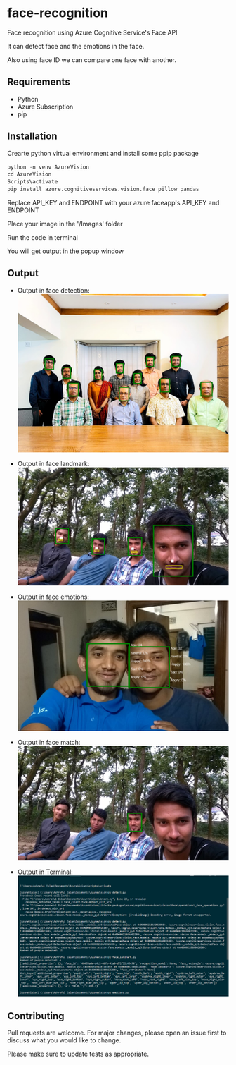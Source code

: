 # face-recognition
Face recognition using Azure Cognitive Service's Face API

It can detect face and the emotions in the face.

Also using face ID we can compare one face with another.
## Requirements
* Python
* Azure Subscription
* pip

## Installation
Crearte python virtual environment and install some ppip package
```python
python -n venv AzureVision
cd AzureVision
Scripts\activate
pip install azure.cognitiveservices.vision.face pillow pandas
```
Replace API_KEY and ENDPOINT with your azure faceapp's API_KEY and ENDPOINT

Place your image in the '/Images' folder

Run the code in terminal

You will get output in the popup window

## Output

* Output in face detection:
![Output in face detection:](Images/output1.png?raw=true "Face")

* Output in face landmark:
![Output in face landmark:](Images/output2.png?raw=true "Face2")

* Output in face emotions:
![Output in face emotions:](Images/output3.png?raw=true "Face2")

* Output in face match:
![Output in face match:](Images/output4.png?raw=true "Face2")

* Output in Terminal:
![Output in Terminal:](Images/output5.png?raw=true "Face2")

## Contributing
Pull requests are welcome. For major changes, please open an issue first to discuss what you would like to change.

Please make sure to update tests as appropriate.
